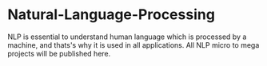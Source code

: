 # Natural-Language-Processing
NLP is essential to understand human language which is processed by a machine, and thats's why it is used in all applications. All NLP micro to mega projects will be published here.
